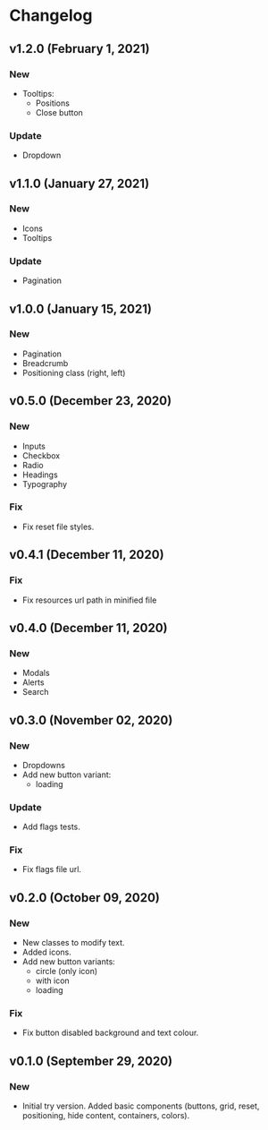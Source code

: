 # Changelog

## v1.2.0 (February 1, 2021)

### New

- Tooltips:
    - Positions
    - Close button

### Update

- Dropdown

## v1.1.0 (January 27, 2021)

### New

- Icons
- Tooltips

### Update

- Pagination

## v1.0.0 (January 15, 2021)

### New

- Pagination
- Breadcrumb
- Positioning class (right, left)

## v0.5.0 (December 23, 2020)

### New

- Inputs
- Checkbox
- Radio
- Headings
- Typography
   

### Fix

- Fix reset file styles.

## v0.4.1 (December 11, 2020)

### Fix

- Fix resources url path in minified file

## v0.4.0 (December 11, 2020)

### New

- Modals
- Alerts
- Search

## v0.3.0 (November 02, 2020)

### New

- Dropdowns
- Add new button variant:
    - loading
    
### Update
- Add flags tests.

### Fix

- Fix flags file url.

## v0.2.0 (October 09, 2020)

### New

- New classes to modify text.
- Added icons.
- Add new button variants:
    - circle (only icon)
    - with icon
    - loading

### Fix

- Fix button disabled background and text colour.

## v0.1.0 (September 29, 2020)

### New

- Initial try version. Added basic components (buttons, grid, reset, positioning, hide content, containers, colors).